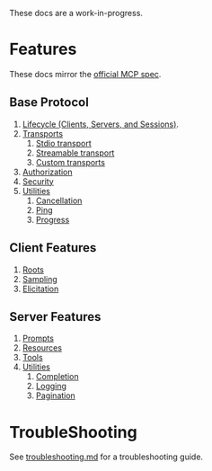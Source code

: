 These docs are a work-in-progress.

# Features

These docs mirror the [official MCP spec](https://modelcontextprotocol.io/specification/2025-06-18).

## Base Protocol

1. [Lifecycle (Clients, Servers, and Sessions)](protocol.md#lifecycle).
1. [Transports](protocol.md#transports)
    1. [Stdio transport](protocol.md#stdio-transport)
    1. [Streamable transport](protocol.md#streamable-transport)
    1. [Custom transports](protocol.md#stateless-mode)
1. [Authorization](protocol.md#authorization)
1. [Security](protocol.md#security)
1. [Utilities](protocol.md#utilities)
    1. [Cancellation](utilities.md#cancellation)
    1. [Ping](utilities.md#ping)
    1. [Progress](utilities.md#progress)

## Client Features

1. [Roots](client.md#roots)
1. [Sampling](client.md#sampling)
1. [Elicitation](clients.md#elicitation)

## Server Features

1. [Prompts](server.md#prompts)
1. [Resources](server.md#resources)
1. [Tools](tools.md)
1. [Utilities](server.md#utilities)
    1. [Completion](server.md#completion)
    1. [Logging](server.md#logging)
    1. [Pagination](server.md#pagination)

# TroubleShooting

See [troubleshooting.md](troubleshooting.md) for a troubleshooting guide.
